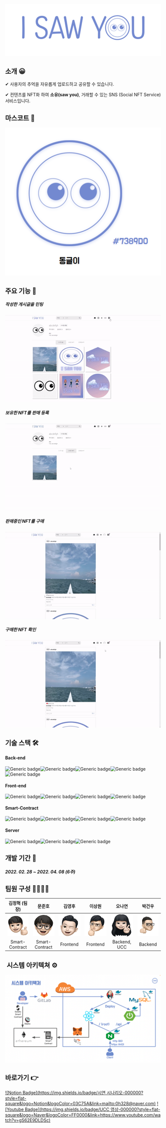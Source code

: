 ![](README.assets/sawyou.png)

## 소개 😀

✔ 사용자의 추억을 자유롭게 업로드하고 공유할 수 있습니다.


✔ 컨텐츠를 NFT화 하여 **소유(saw you)**, 거래할 수 있는 SNS (Social NFT Service) 서비스입니다.





## 마스코트 👀

![logo](README.assets/logo.png)



## 주요 기능 📌

##### 작성한 게시글을 민팅

![minting](README.assets/minting.gif)



##### 보유한 NFT를 판매 등록

![sale](README.assets/sale.gif)



##### 판매중인 NFT를 구매

![purchase](README.assets/purchase.gif)



##### 구매한 NFT 확인

![after_purchase](README.assets/after_purchase.gif)





## 기술 스택 🛠

#### Back-end

![Generic badge](https://img.shields.io/badge/Java-11-green.svg)![Generic badge](https://img.shields.io/badge/SpringBoot-2.5.10-lightgreen.svg)![Generic badge](https://img.shields.io/badge/Gradle-7.4.1-#2e2929.svg)![Generic badge](https://img.shields.io/badge/Swagger-3.0.0-yellowgreen.svg)![Generic badge](https://img.shields.io/badge/QueryDSL-5.0.0-#6f8ed1.svg)



#### Front-end

![Generic badge](https://img.shields.io/badge/React-17.0.2-skyblue.svg)![Generic badge](https://img.shields.io/badge/Recoil-0.6.1-yellow.svg)![Generic badge](https://img.shields.io/badge/Styled_Components-5.3.3-pink.svg)![Generic badge](https://img.shields.io/badge/Material_UI-5.5.0-blue.svg)



#### Smart-Contract

![Generic badge](https://img.shields.io/badge/Solidity-0.8.4-#4d4d4d.svg)![Generic badge](https://img.shields.io/badge/Truffle-5.5.2-#947676.svg)![Generic badge](https://img.shields.io/badge/Web3.js-1.5.3-orange.svg)![Generic badge](https://img.shields.io/badge/Ganache-7.0.1-red.svg)



#### Server

![Generic badge](https://img.shields.io/badge/Docker-20.10.12-#4d80f0.svg)![Generic badge](https://img.shields.io/badge/MySQL-8.0-#8aa1d4.svg)![Generic badge](https://img.shields.io/badge/Nginx-1.21.6-#299e29.svg)





## 개발 기간 📅

##### 2022. 02. 28 ~ 2022. 04. 08 (6주)





## 팀원 구성 👩‍👩‍👦‍👦

|                 김정혁 (팀장)                  |                     문준호                     |                     김영후                     |                     이상원                     |                     오나연                     |                     박건우                     |
| :--------------------------------------------: | :--------------------------------------------: | :--------------------------------------------: | :--------------------------------------------: | :--------------------------------------------: | :--------------------------------------------: |
| ![정혁](README.assets/정혁-16499481259662.png) | ![준호](README.assets/준호-16499481362253.png) | ![영후](README.assets/영후-16499481393054.png) | ![상원](README.assets/상원-16499481433695.png) | ![나연](README.assets/나연-16499481459186.png) | ![건우](README.assets/건우-16499481480937.png) |
|                 Smart-Contract                 |                 Smart-Contract                 |                    Frontend                    |                    Frontend                    |                  Backend, UCC                  |                    Backend                     |





##  시스템 아키텍쳐 ⚙

![system_architecture](README.assets/system_architecture.png)



## 바로가기 👉

[![Notion Badge](https://img.shields.io/badge/시연 시나리오-000000?style=flat-square&logo=Notion&logoColor=03C75A&link=mailto:0h328@naver.com)](https://www.notion.so/A401-ISawYou-2e521b17caa141dc8351c91733d613a5) [![Youtube Badge](https://img.shields.io/badge/UCC 영상-000000?style=flat-square&logo=Naver&logoColor=FF0000&link=https://www.youtube.com/watch?v=gS62E9DLDSc)](https://www.youtube.com/watch?v=gS62E9DLDSc)

